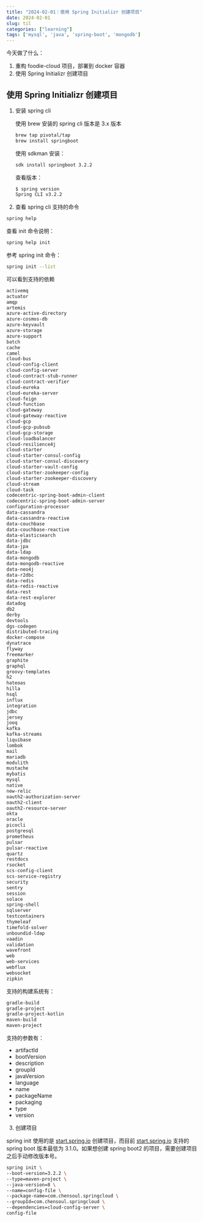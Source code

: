 ```yaml
---
title: "2024-02-01｜使用 Spring Initializr 创建项目"
date: 2024-02-01
slug: til
categories: ["learning"]
tags: ['mysql', 'java', 'spring-boot', 'mongodb']
---
```




今天做了什么：

1. 重构 foodie-cloud 项目，部署到 docker 容器
1. 使用 Spring Initializr 创建项目



## 使用 Spring Initializr 创建项目

1. 安装  spring cli

   使用 brew 安装的 spring cli 版本是 3.x 版本

   ```bash
   brew tap pivotal/tap
   brew install springboot
   ```

   使用 sdkman 安装：

   ```bash
   sdk install springboot 3.2.2
   ```

   查看版本：

   ```bash
   $ spring version
   Spring CLI v3.2.2
   ```

   

2. 查看 spring cli 支持的命令

```bash
spring help
```

查看 init 命令说明：

```bash
spring help init
```

参考 spring init 命令：

```bash
spring init --list
```

可以看到支持的依赖

```bash
activemq
actuator
amqp
artemis
azure-active-directory
azure-cosmos-db
azure-keyvault
azure-storage
azure-support
batch
cache
camel
cloud-bus
cloud-config-client
cloud-config-server
cloud-contract-stub-runner
cloud-contract-verifier
cloud-eureka
cloud-eureka-server
cloud-feign
cloud-function
cloud-gateway
cloud-gateway-reactive
cloud-gcp
cloud-gcp-pubsub
cloud-gcp-storage
cloud-loadbalancer
cloud-resilience4j
cloud-starter
cloud-starter-consul-config
cloud-starter-consul-discovery
cloud-starter-vault-config
cloud-starter-zookeeper-config
cloud-starter-zookeeper-discovery
cloud-stream
cloud-task
codecentric-spring-boot-admin-client
codecentric-spring-boot-admin-server
configuration-processor
data-cassandra
data-cassandra-reactive
data-couchbase
data-couchbase-reactive
data-elasticsearch
data-jdbc
data-jpa
data-ldap
data-mongodb
data-mongodb-reactive
data-neo4j
data-r2dbc
data-redis
data-redis-reactive
data-rest
data-rest-explorer
datadog
db2
derby
devtools
dgs-codegen
distributed-tracing
docker-compose
dynatrace
flyway
freemarker
graphite
graphql
groovy-templates
h2
hateoas
hilla
hsql
influx
integration
jdbc
jersey
jooq
kafka
kafka-streams
liquibase
lombok
mail
mariadb
modulith
mustache
mybatis
mysql
native
new-relic
oauth2-authorization-server
oauth2-client
oauth2-resource-server
okta
oracle
picocli
postgresql
prometheus
pulsar
pulsar-reactive
quartz
restdocs
rsocket
scs-config-client
scs-service-registry
security
sentry
session
solace
spring-shell
sqlserver
testcontainers
thymeleaf
timefold-solver
unboundid-ldap
vaadin
validation
wavefront
web
web-services
webflux
websocket
zipkin
```

支持的构建系统有：

```bash
gradle-build
gradle-project
gradle-project-kotlin
maven-build
maven-project
```

支持的参数有：

- artifactId
- bootVersion
- description
- groupId
- javaVersion
- language
- name
- packageName
- packaging
- type
- version

3. 创建项目

spring init 使用的是  [start.spring.io](https://start.spring.io/) 创建项目，而目前  [start.spring.io](https://start.spring.io/) 支持的 spring boot 版本最低为 3.1.0。如果想创建 spring boot2 的项目，需要创建项目之后手动修改版本号。

```bash
spring init \
--boot-version=3.2.2 \
--type=maven-project \
--java-version=8 \
--name=config-file \
--package-name=com.chensoul.springcloud \
--groupId=com.chensoul.springcloud \
--dependencies=cloud-config-server \
config-file
```

